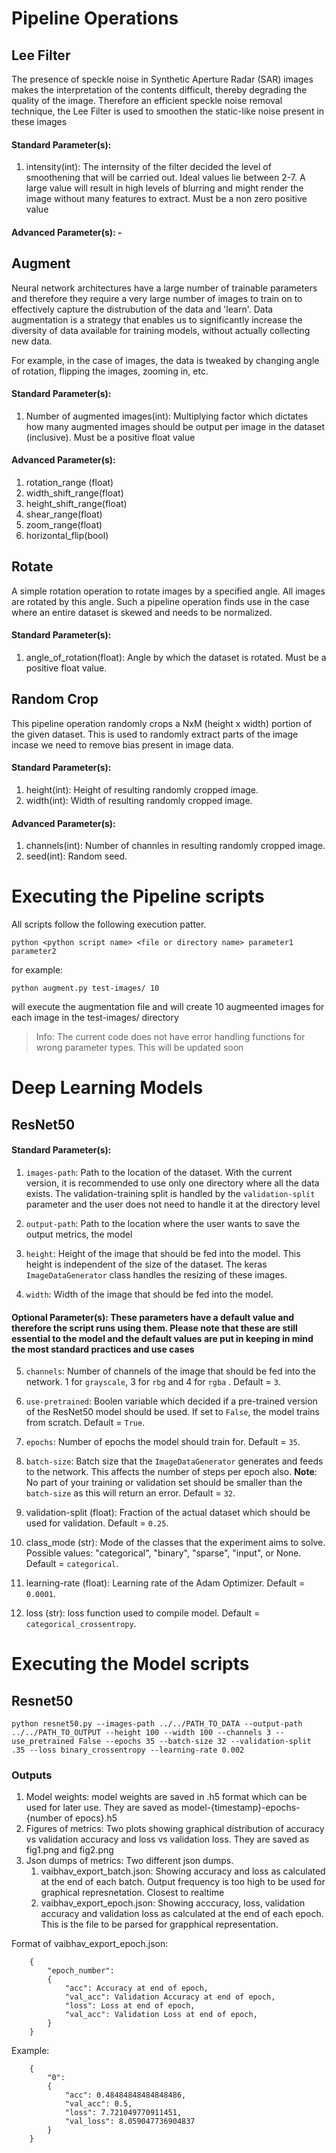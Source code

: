 # Pipeline Operations

## Lee Filter

The presence of speckle noise in Synthetic Aperture Radar (SAR) images makes the interpretation of the contents difficult, thereby degrading the quality of the image. Therefore an efficient speckle noise removal technique, the Lee Filter is used to smoothen the static-like noise present in these images

#### Standard Parameter(s):
1. intensity(int): The internsity of the filter decided the level of smoothening that will be carried out. Ideal values lie between 2-7. A large value will result in high levels of blurring and might render the image without many features to extract. Must be a non zero positive value

#### Advanced Parameter(s): -

## Augment

Neural network architectures have a large number of trainable parameters and therefore they require a very large number of images to train on to effectively capture the distrubution of the data and 'learn'. Data augmentation is a strategy that enables us to significantly increase the diversity of data available for training models, without actually collecting new data. 

For example, in the case of images, the data is tweaked by changing angle of rotation, flipping the images, zooming in, etc.

#### Standard Parameter(s):  
1. Number of augmented images(int): Multiplying factor which dictates how many augmented images should be output per image in the dataset (inclusive). Must be a positive float value

#### Advanced Parameter(s):  

1. rotation_range (float)
2. width_shift_range(float)
3. height_shift_range(float)
4. shear_range(float)
5. zoom_range(float)
6. horizontal_flip(bool)

## Rotate

A simple rotation operation to rotate images by a specified angle. All images are rotated by this angle. Such a pipeline operation finds use in the case where an entire dataset is skewed and needs to be normalized.

#### Standard Parameter(s):  
1. angle_of_rotation(float): Angle by which the dataset is rotated.
Must be a positive float value. 

## Random Crop

This pipeline operation randomly crops a NxM (height x width) portion of the given dataset. This is used to randomly extract parts of the image incase we need to remove bias present in image data.

#### Standard Parameter(s):  
1. height(int): Height of resulting randomly cropped image.
2. width(int): Width of resulting randomly cropped image.

#### Advanced Parameter(s):  

1. channels(int): Number of channles in resulting randomly cropped image.
2. seed(int): Random seed.

# Executing the Pipeline scripts


All scripts follow the following execution patter.

    python <python script name> <file or directory name> parameter1 parameter2 

for example:

    python augment.py test-images/ 10

will execute the augmentation file and will create 10 augmeented images for each image in the test-images/ directory

> Info: The current code does not have error handling functions for wrong parameter types. This will be updated soon

# Deep Learning Models

## ResNet50

#### Standard Parameter(s): 

1. `images-path`: Path to the location of the dataset. With the current version, it is recommended to use only one directory where all the data exists. The validation-training split is handled by the  `validation-split` parameter and the user does not need to handle it at the directory level

2. `output-path`: Path to the location where the user wants to save the output metrics, the model 

3. `height`: Height of the image that should be fed into the model. This height is independent of the size of the dataset. The keras `ImageDataGenerator` class handles the resizing of these images.

4. `width`: Width of the image that should be fed into the model.

#### Optional Parameter(s): These parameters have a default value and therefore the script runs using them. Please note that these are still essential to the model and the default values are put in keeping in mind the most standard practices and use cases

5. `channels`: Number of channels of the image that should be fed into the network. 1 for `grayscale`, 3 for `rbg` and 4 for `rgba` . Default = `3`.

6. `use-pretrained`: Boolen variable which decided if a pre-trained version of the ResNet50 model should be used. If set to `False`, the model trains from scratch. Default = `True`.

7. `epochs`: Number of epochs the model should train for. Default = `35`.

8. `batch-size`: Batch size that the `ImageDataGenerator` generates and feeds to the network. This affects the number of steps per epoch also. **Note**: No part of your training or validation set should be smaller than the `batch-size` as this will return 
an error.  Default = `32`.

9. validation-split (float): Fraction of the actual dataset which should be used for validation. Default = `0.25`.

10. class_mode (str): Mode of the classes that the experiment aims to solve. Possible values: "categorical", "binary", "sparse", "input", or None. Default = `categorical`.

11. learning-rate (float): Learning rate of the Adam Optimizer. Default = `0.0001`.

12. loss (str): loss function used to compile model. Default = `categorical_crossentropy`.

        
# Executing the Model scripts
    
## Resnet50

    python resnet50.py --images-path ../../PATH_TO_DATA --output-path ../../PATH_TO_OUTPUT --height 100 --width 100 --channels 3 --use_pretrained False --epochs 35 --batch-size 32 --validation-split .35 --loss binary_crossentropy --learning-rate 0.002 
    
### Outputs 

1. Model weights: model weights are saved in .h5 format which can be used for later use. They are saved as model-{timestamp}-epochs-{number of epocs}.h5
2. Figures of metrics: Two plots showing graphical distribution of accuracy vs validation accuracy and loss vs validation loss. They are saved as fig1.png and fig2.png
3. Json dumps of metrics: Two different json dumps.
    1. vaibhav_export_batch.json: Showing accuracy and loss as calculated at the end of each batch. Output frequency is too high to be used for graphical represnetation. Closest to realtime
    2. vaibhav_export_epoch.json: Showing acccuracy, loss, validation accuracy and validation loss as calculated at the end of each epoch. This is the file to be parsed for grapphical representation.

Format of vaibhav_export_epoch.json:
    
        {
            "epoch_number":
            {
                "acc": Accuracy at end of epoch,
                "val_acc": Validation Accuracy at end of epoch,
                "loss": Loss at end of epoch,
                "val_acc": Validation Loss at end of epoch,
            }
        }

Example:

        {
            "0": 
            {
                "acc": 0.48484848484848486,
                "val_acc": 0.5,
                "loss": 7.721049770911451,
                "val_loss": 8.059047736904837
            }
        }